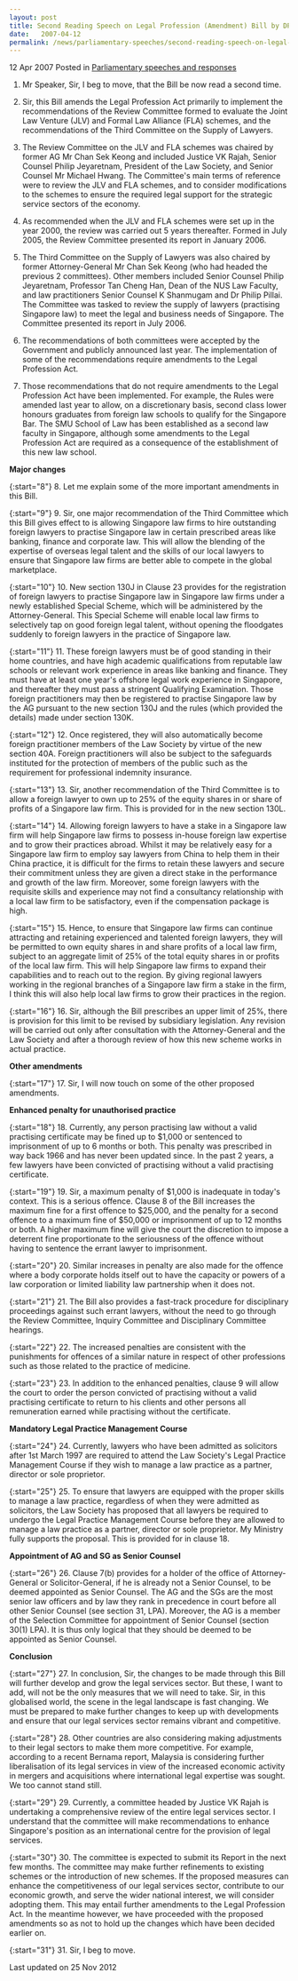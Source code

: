 ```yaml
---
layout: post
title: Second Reading Speech on Legal Profession (Amendment) Bill by DPM Prof S Jayakumar, 12 Apr 2007
date:   2007-04-12
permalink: /news/parliamentary-speeches/second-reading-speech-on-legal-profession-amendment-bill-by-dpm-prof-s-jayakumar-12-apr-2007
---
```



12 Apr 2007 Posted in [Parliamentary speeches and responses](/news/parliamentary-speeches) 

1. Mr Speaker, Sir, I beg to move, that the Bill be now read a second time.

2. Sir, this Bill amends the Legal Profession Act primarily to implement the recommendations of the 
Review Committee formed to evaluate the Joint Law Venture (JLV) and Formal Law Alliance (FLA) schemes, and the recommendations of the Third Committee on the Supply of Lawyers. 

3. The Review Committee on the JLV and FLA schemes was chaired by former AG Mr Chan Sek Keong and included Justice VK Rajah, Senior Counsel Philip Jeyaretnam, President of the Law Society, and Senior Counsel Mr Michael Hwang. The Committee's main terms of reference were to review the JLV and FLA schemes, and to consider modifications to the schemes to ensure the required legal support for the strategic service sectors of the economy. 

4. As recommended when the JLV and FLA schemes were set up in the year 2000, the review was carried out 5 years thereafter. Formed in July 2005, the Review Committee presented its report in January 2006.

5. The Third Committee on the Supply of Lawyers was also chaired by former Attorney-General Mr Chan Sek Keong (who had headed the previous 2 committees). Other members included Senior Counsel Philip Jeyaretnam, Professor Tan Cheng Han, Dean of the NUS Law Faculty, and law practitioners Senior Counsel K Shanmugam and Dr Philip Pillai. The Committee was tasked to review the supply of lawyers (practising Singapore law) to meet the legal and business needs of Singapore. The Committee presented its report in July 2006. 

6. The recommendations of both committees were accepted by the Government and publicly announced last year. The implementation of some of the recommendations require amendments to the Legal Profession Act. 

7. Those recommendations that do not require amendments to the Legal Profession Act have been implemented. For example, the Rules were amended last year to allow, on a discretionary basis, second class lower honours graduates from foreign law schools to qualify for the Singapore Bar. The SMU School of Law has been established as a second law faculty in Singapore, although some amendments to the Legal Profession Act are required as a consequence of the establishment of this new law school.

**Major changes**

{:start="8"}
8. Let me explain some of the more important amendments in this Bill. 

{:start="9"}
9. Sir, one major recommendation of the Third Committee which this Bill gives effect to is allowing Singapore law firms to hire outstanding foreign lawyers to practise Singapore law in certain prescribed areas like banking, finance and corporate law. This will allow the blending of the expertise of overseas legal talent and the skills of our local lawyers to ensure that Singapore law firms are better able to compete in the global marketplace.

{:start="10"}
10. New section 130J in Clause 23 provides for the registration of foreign lawyers to practise Singapore law in Singapore law firms under a newly established Special Scheme, which will be administered by the Attorney-General. This Special Scheme will enable local law firms to selectively tap on good foreign legal talent, without opening the floodgates suddenly to foreign lawyers in the practice of Singapore law.

{:start="11"}
11. These foreign lawyers must be of good standing in their home countries, and have high academic qualifications from reputable law schools or relevant work experience in areas like banking and finance. They must have at least one year's offshore legal work experience in Singapore, and thereafter they must pass a stringent Qualifying Examination. Those foreign practitioners may then be registered to practise Singapore law by the AG pursuant to the new section 130J and the rules (which provided the details) made under section 130K. 

{:start="12"}
12. Once registered, they will also automatically become foreign practitioner members of the Law Society by virtue of the new section 40A. Foreign practitioners will also be subject to the safeguards instituted for the protection of members of the public such as the requirement for professional indemnity insurance. 

{:start="13"}
13. Sir, another recommendation of the Third Committee is to allow a foreign lawyer to own up to 25% of the equity shares in or share of profits of a Singapore law firm. This is provided for in the new section 130L.

{:start="14"}
14. Allowing foreign lawyers to have a stake in a Singapore law firm will help Singapore law firms to possess in-house foreign law expertise and to grow their practices abroad. Whilst it may be relatively easy for a Singapore law firm to employ say lawyers from China to help them in their China practice, it is difficult for the firms to retain these lawyers and secure their commitment unless they are given a direct stake in the performance and growth of the law firm. Moreover, some foreign lawyers with the requisite skills and experience may not find a consultancy relationship with a local law firm to be satisfactory, even if the compensation package is high. 

{:start="15"}
15. Hence, to ensure that Singapore law firms can continue attracting and retaining experienced and talented foreign lawyers, they will be permitted to own equity shares in and share profits of a local law firm, subject to an aggregate limit of 25% of the total equity shares in or profits of the local law firm. This will help Singapore law firms to expand their capabilities and to reach out to the region. By giving regional lawyers working in the regional branches of a Singapore law firm a stake in the firm, I think this will also help local law firms to grow their practices in the region.

{:start="16"}
16. Sir, although the Bill prescribes an upper limit of 25%, there is provision for this limit to be revised by subsidiary legislation. Any revision will be carried out only after consultation with the Attorney-General and the Law Society and after a thorough review of how this new scheme works in actual practice. 


**Other amendments**

{:start="17"}
17. Sir, I will now touch on some of the other proposed amendments.

**Enhanced penalty for unauthorised practice**

{:start="18"}
18. Currently, any person practising law without a valid practising certificate may be fined up to $1,000 or sentenced to imprisonment of up to 6 months or both. This penalty was prescribed in way back 1966 and has never been updated since. In the past 2 years, a few lawyers have been convicted of practising without a valid practising certificate. 

{:start="19"}
19. Sir, a maximum penalty of $1,000 is inadequate in today's context. This is a serious offence. Clause 8 of the Bill increases the maximum fine for a first offence to $25,000, and the penalty for a second offence to a maximum fine of $50,000 or imprisonment of up to 12 months or both. A higher maximum fine will give the court the discretion to impose a deterrent fine proportionate to the seriousness of the offence without having to sentence the errant lawyer to imprisonment. 

{:start="20"}
20. Similar increases in penalty are also made for the offence where a body corporate holds itself out to have the capacity or powers of a law corporation or limited liability law partnership when it does not. 

{:start="21"}
21. The Bill also provides a fast-track procedure for disciplinary proceedings against such errant lawyers, without the need to go through the Review Committee, Inquiry Committee and Disciplinary 
Committee hearings.

{:start="22"}
22. The increased penalties are consistent with the punishments for offences of a similar nature in respect of other professions such as those related to the practice of medicine. 

{:start="23"}
23. In addition to the enhanced penalties, clause 9 will allow the court to order the person convicted of practising without a valid practising certificate to return to his clients and other persons all remuneration earned while practising without the certificate. 


**Mandatory Legal Practice Management Course** 

{:start="24"}
24. Currently, lawyers who have been admitted as solicitors after 1st March 1997 are required to attend the Law Society's Legal Practice Management Course if they wish to manage a law practice as a partner, director or sole proprietor.

{:start="25"}
25. To ensure that lawyers are equipped with the proper skills to manage a law practice, regardless of when they were admitted as solicitors, the Law Society has proposed that all lawyers be required to undergo the Legal Practice Management Course before they are allowed to manage a law practice as a partner, director or sole proprietor. My Ministry fully supports the proposal. This is provided for in clause 18. 

**Appointment of AG and SG as Senior Counsel**

{:start="26"}
26. Clause 7(b) provides for a holder of the office of Attorney-General or Solicitor-General, if he is already not a Senior Counsel, to be deemed appointed as Senior Counsel. The AG and the SGs are the most senior law officers and by law they rank in precedence in court before all other Senior Counsel (see section 31, LPA). Moreover, the AG is a member of the Selection Committee for appointment of Senior Counsel (section 30(1) LPA). It is thus only logical that they should be deemed to be appointed as Senior Counsel.

**Conclusion**

{:start="27"}
27. In conclusion, Sir, the changes to be made through this Bill will further develop and grow the legal services sector. But these, I want to add, will not be the only measures that we will need to take. Sir, in this globalised world, the scene in the legal landscape is fast changing. We must be prepared to make further changes to keep up with developments and ensure that our legal services sector remains vibrant and competitive. 

{:start="28"}
28. Other countries are also considering making adjustments to their legal sectors to make them more competitive. For example, according to a recent Bernama report, Malaysia is considering further liberalisation of its legal services in view of the increased economic activity in mergers and acquisitions where international legal expertise was sought. We too cannot stand still.

{:start="29"}
29. Currently, a committee headed by Justice VK Rajah is undertaking a comprehensive review of the entire legal services sector. I understand that the committee will make recommendations to enhance Singapore's position as an international centre for the provision of legal services. 

{:start="30"}
30. The committee is expected to submit its Report in the next few months. The committee may make further refinements to existing schemes or the introduction of new schemes. If the proposed measures can enhance the competitiveness of our legal services sector, contribute to our economic growth, and serve the wider national interest, we will consider adopting them. This may entail further amendments to the Legal Profession Act. In the meantime however, we have proceeded with the proposed amendments so as not to hold up the changes which have been decided earlier on. 

{:start="31"}
31. Sir, I beg to move.



<p class="right-side-updated">Last updated on 25 Nov 2012</p> 
